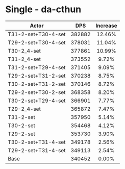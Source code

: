 # Single - da-cthun
| Actor | DPS | Increase |
|---|:---:|:---:|
|T31-2-set+T30-4-set|382882|12.46%|
|T29-2-set+T30-4-set|378031|11.04%|
|T30-2_4-set|377861|10.99%|
|T31-2_4-set|373552|9.72%|
|T31-2-set+T29-4-set|371405|9.09%|
|T29-2-set+T31-2-set|370238|8.75%|
|T30-2-set+T31-2-set|370146|8.72%|
|T29-2-set+T30-2-set|368358|8.20%|
|T30-2-set+T29-4-set|366901|7.77%|
|T29-2_4-set|365872|7.47%|
|T31-2-set|357950|5.14%|
|T30-2-set|354468|4.12%|
|T29-2-set|353730|3.90%|
|T30-2-set+T31-4-set|349178|2.56%|
|T29-2-set+T31-4-set|349113|2.54%|
|Base|340452|0.00%|
